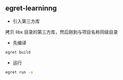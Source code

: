 ## egret-learninng


- 引入第三方库

拷贝 libx 目录的第三方库，然后刚到与项目名称同级目录

- 先编译

```bash
egret build
```

- 运行

```bash
egret run -a
```